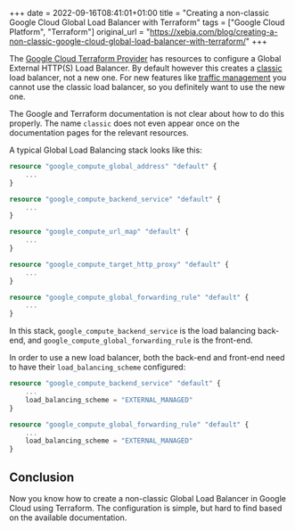 +++
date = 2022-09-16T08:41:01+01:00
title = "Creating a non-classic Google Cloud Global Load Balancer with Terraform"
tags = ["Google Cloud Platform", "Terraform"]
original_url = "https://xebia.com/blog/creating-a-non-classic-google-cloud-global-load-balancer-with-terraform/"
+++

The [Google Cloud Terraform Provider](https://registry.terraform.io/providers/hashicorp/google/latest/docs) has resources to configure a Global External HTTP(S) Load Balancer.
By default however this creates a [classic](https://cloud.google.com/load-balancing/docs/https#identifying_the_mode) load balancer, not a new one.
For new features like [traffic management](https://cloud.google.com/load-balancing/docs/https/traffic-management-global) you cannot use the classic load balancer, so you definitely want to use the new one.

The Google and Terraform documentation is not clear about how to do this properly.
The name `classic` does not even appear once on the documentation pages for the relevant resources.

A typical Global Load Balancing stack looks like this:

```terraform
resource "google_compute_global_address" "default" {
    ...
}

resource "google_compute_backend_service" "default" {
    ...
}

resource "google_compute_url_map" "default" {
    ...
}

resource "google_compute_target_http_proxy" "default" {
    ...
}

resource "google_compute_global_forwarding_rule" "default" {
    ...
}
```

In this stack, `google_compute_backend_service` is the load balancing back-end, and `google_compute_global_forwarding_rule` is the front-end.

In order to use a new load balancer, both the back-end and front-end need to have their `load_balancing_scheme` configured:

```terraform
resource "google_compute_backend_service" "default" {
    ...
    load_balancing_scheme = "EXTERNAL_MANAGED"
}

resource "google_compute_global_forwarding_rule" "default" {
    ...
    load_balancing_scheme = "EXTERNAL_MANAGED"
}
```

## Conclusion

Now you know how to create a non-classic Global Load Balancer in Google Cloud using Terraform.
The configuration is simple, but hard to find based on the available documentation.
